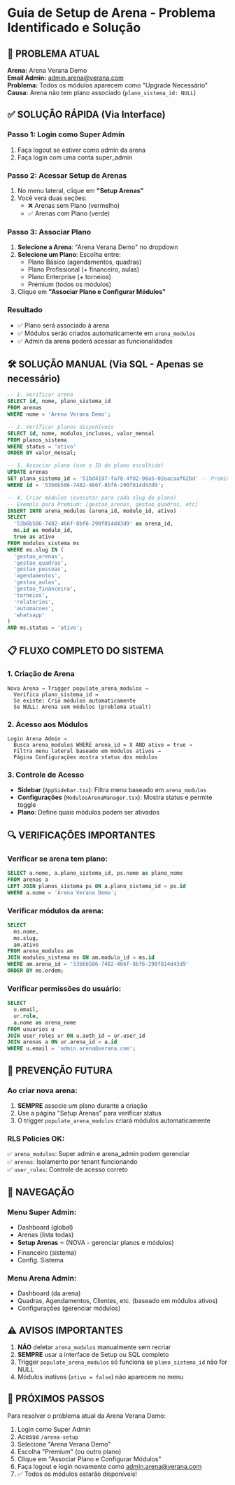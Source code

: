 # Guia de Setup de Arena - Problema Identificado e Solução

## 🔴 PROBLEMA ATUAL

**Arena:** Arena Verana Demo  
**Email Admin:** admin.arena@verana.com  
**Problema:** Todos os módulos aparecem como "Upgrade Necessário"  
**Causa:** Arena não tem plano associado (`plano_sistema_id: NULL`)

## ✅ SOLUÇÃO RÁPIDA (Via Interface)

### Passo 1: Login como Super Admin
1. Faça logout se estiver como admin da arena
2. Faça login com uma conta super_admin

### Passo 2: Acessar Setup de Arenas
1. No menu lateral, clique em **"Setup Arenas"**
2. Você verá duas seções:
   - ❌ Arenas sem Plano (vermelho)
   - ✅ Arenas com Plano (verde)

### Passo 3: Associar Plano
1. **Selecione a Arena**: "Arena Verana Demo" no dropdown
2. **Selecione um Plano**: Escolha entre:
   - Plano Básico (agendamentos, quadras)
   - Plano Profissional (+ financeiro, aulas)
   - Plano Enterprise (+ torneios)
   - Premium (todos os módulos)
3. Clique em **"Associar Plano e Configurar Módulos"**

### Resultado
- ✅ Plano será associado à arena
- ✅ Módulos serão criados automaticamente em `arena_modulos`
- ✅ Admin da arena poderá acessar as funcionalidades

## 🛠️ SOLUÇÃO MANUAL (Via SQL - Apenas se necessário)

```sql
-- 1. Verificar arena
SELECT id, nome, plano_sistema_id 
FROM arenas 
WHERE nome = 'Arena Verana Demo';

-- 2. Verificar planos disponíveis
SELECT id, nome, modulos_inclusos, valor_mensal
FROM planos_sistema
WHERE status = 'ativo'
ORDER BY valor_mensal;

-- 3. Associar plano (use o ID do plano escolhido)
UPDATE arenas
SET plano_sistema_id = '51bd4197-fa78-4f82-98a5-02eacaaf62bd' -- Premium
WHERE id = '53b6b586-7482-466f-8bf6-290f814d43d9';

-- 4. Criar módulos (executar para cada slug do plano)
-- Exemplo para Premium: [gestao_arenas, gestao_quadras, etc]
INSERT INTO arena_modulos (arena_id, modulo_id, ativo)
SELECT 
  '53b6b586-7482-466f-8bf6-290f814d43d9' as arena_id,
  ms.id as modulo_id,
  true as ativo
FROM modulos_sistema ms
WHERE ms.slug IN (
  'gestao_arenas',
  'gestao_quadras', 
  'gestao_pessoas',
  'agendamentos',
  'gestao_aulas',
  'gestao_financeira',
  'torneios',
  'relatorios',
  'automacoes',
  'whatsapp'
)
AND ms.status = 'ativo';
```

## 📋 FLUXO COMPLETO DO SISTEMA

### 1. Criação de Arena
```
Nova Arena → Trigger populate_arena_modulos → 
  Verifica plano_sistema_id →
  Se existe: Cria módulos automaticamente
  Se NULL: Arena sem módulos (problema atual!)
```

### 2. Acesso aos Módulos
```
Login Arena Admin → 
  Busca arena_modulos WHERE arena_id = X AND ativo = true →
  Filtra menu lateral baseado em módulos ativos →
  Página Configurações mostra status dos módulos
```

### 3. Controle de Acesso
- **Sidebar** (`AppSidebar.tsx`): Filtra menu baseado em `arena_modulos`
- **Configurações** (`ModulosArenaManager.tsx`): Mostra status e permite toggle
- **Plano**: Define quais módulos podem ser ativados

## 🔍 VERIFICAÇÕES IMPORTANTES

### Verificar se arena tem plano:
```sql
SELECT a.nome, a.plano_sistema_id, ps.nome as plano_nome
FROM arenas a
LEFT JOIN planos_sistema ps ON a.plano_sistema_id = ps.id
WHERE a.nome = 'Arena Verana Demo';
```

### Verificar módulos da arena:
```sql
SELECT 
  ms.nome,
  ms.slug,
  am.ativo
FROM arena_modulos am
JOIN modulos_sistema ms ON am.modulo_id = ms.id
WHERE am.arena_id = '53b6b586-7482-466f-8bf6-290f814d43d9'
ORDER BY ms.ordem;
```

### Verificar permissões do usuário:
```sql
SELECT 
  u.email,
  ur.role,
  a.nome as arena_nome
FROM usuarios u
JOIN user_roles ur ON u.auth_id = ur.user_id
JOIN arenas a ON ur.arena_id = a.id
WHERE u.email = 'admin.arena@verana.com';
```

## 🎯 PREVENÇÃO FUTURA

### Ao criar nova arena:
1. **SEMPRE** associe um plano durante a criação
2. Use a página "Setup Arenas" para verificar status
3. O trigger `populate_arena_modulos` criará módulos automaticamente

### RLS Policies OK:
✅ `arena_modulos`: Super admin e arena_admin podem gerenciar  
✅ `arenas`: Isolamento por tenant funcionando  
✅ `user_roles`: Controle de acesso correto

## 📱 NAVEGAÇÃO

### Menu Super Admin:
- Dashboard (global)
- Arenas (lista todas)
- **Setup Arenas** ⭐ (NOVA - gerenciar planos e módulos)
- Financeiro (sistema)
- Config. Sistema

### Menu Arena Admin:
- Dashboard (da arena)
- Quadras, Agendamentos, Clientes, etc. (baseado em módulos ativos)
- Configurações (gerenciar módulos)

## ⚠️ AVISOS IMPORTANTES

1. **NÃO** deletar `arena_modulos` manualmente sem recriar
2. **SEMPRE** usar a interface de Setup ou SQL completo
3. Trigger `populate_arena_modulos` só funciona se `plano_sistema_id` não for NULL
4. Módulos inativos (`ativo = false`) não aparecem no menu

## 🔄 PRÓXIMOS PASSOS

Para resolver o problema atual da Arena Verana Demo:
1. Login como Super Admin
2. Acesse `/arena-setup`
3. Selecione "Arena Verana Demo"
4. Escolha "Premium" (ou outro plano)
5. Clique em "Associar Plano e Configurar Módulos"
6. Faça logout e login novamente como admin.arena@verana.com
7. ✅ Todos os módulos estarão disponíveis!
